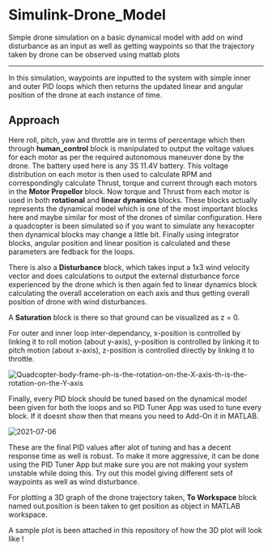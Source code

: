 # Simulink-Drone_Model
Simple drone simulation on a basic dynamical model with add on wind disturbance as an input as well as getting waypoints so that the trajectory taken by drone can be observed using matlab plots 

-----

In this simulation, waypoints are inputted to the system with simple inner and outer PID loops which then returns the updated linear and angular position of the drone at each instance of time. 

## Approach

Here roll, pitch, yaw and throttle are in terms of percentage which then through **human_control** block is manipulated to output the voltage values for each motor as per the required autonomous maneuver done by the drone. The battery used here is any 3S 11.4V battery. This voltage distribution on each motor is then used to calculate RPM and correspondingly calculate Thrust, torque and current through each motors in the **Motor Propellor** block. Now torque and Thrust from each motor is used in both **rotational** and **linear dynamics** blocks. These blocks actually represents the dynamical model which is one of the most important blocks here and maybe similar for most of the drones of similar configuration. Here a quadcopter is been simulated so if you want to simulate any hexacopter then dynamical blocks may change a little bit. Finally using integrator blocks, angular position and linear position is calculated and these parameters are fedback for the loops.

There is also a **Disturbance** block, which takes input a 1x3 wind velocity vector and does calculations to output the external disturbance force experienced by the drone which is then again fed to linear dynamics block calculating the overall acceleration on each axis and thus getting overall position of drone with wind disturbances.

A **Saturation** block is there so that ground can be visualized as z = 0.

For outer and inner loop inter-dependancy, x-position is controlled by linking it to roll motion (about y-axis), y-position is controlled by linking it to pitch motion (about x-axis), z-position is controlled directly by linking it to throttle.

![Quadcopter-body-frame-ph-is-the-rotation-on-the-X-axis-th-is-the-rotation-on-the-Y-axis](https://user-images.githubusercontent.com/69386934/124609829-9bc3fd80-de8d-11eb-9801-9d63c9fef858.png)

Finally, every PID block should be tuned based on the dynamical model been given for both the loops and so PID Tuner App was used to tune every block. If it doesnt show then that means you need to Add-On it in MATLAB.

![2021-07-06](https://user-images.githubusercontent.com/69386934/124611287-eabe6280-de8e-11eb-80a3-11290956e212.png)

These are the final PID values after alot of tuning and has a decent response time as well is robust. To make it more aggressive, it can be done using the PID Tuner App but make sure you are not making your system unstable while doing this. Try out this model giving different sets of waypoints as well as wind disturbance.

For plotting a 3D graph of the drone trajectory taken, **To Workspace** block named out.position is been taken to get position as object in MATLAB workspace.

A sample plot is been attached in this repository of how the 3D plot will look like !
